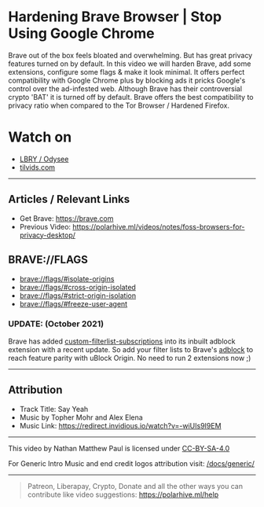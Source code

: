 # Hardening Brave Browser | Stop Using Google Chrome 

Brave out of the box feels bloated and overwhelming. But has great privacy features turned on by default. 
In this video we will harden Brave, add some extensions, configure some flags & make it look minimal. It offers perfect compatibility with Google Chrome plus by blocking ads it pricks Google's control over the ad-infested web. Although Brave has their controversial crypto 'BAT' it is turned off by default. Brave offers the best compatibility to privacy ratio when compared to the Tor Browser / Hardened Firefox.

# Watch on

- [LBRY / Odysee](https://odysee.com/@polarhive:e/hardening-brave-browser:7)
- [tilvids.com](https://tilvids.com/videos/watch/8a267137-06dd-426c-ac8c-50840709bce9)
 
---
## Articles / Relevant Links

- Get Brave: https://brave.com
- Previous Video: https://polarhive.ml/videos/notes/foss-browsers-for-privacy-desktop/


## BRAVE://FLAGS

- [brave://flags/#isolate-origins](brave://flags/#isolate-origins)
- [brave://flags/#cross-origin-isolated](brave://flags/#cross-origin-isolated)
- [brave://flags/#strict-origin-isolation](brave://flags/#strict-origin-isolation)
- [brave://flags/#freeze-user-agent](brave://flags/#freeze-user-agent)

### UPDATE: (October 2021)

Brave has added [custom-filterlist-subscriptions](https://brave.com/privacy-updates-10/) into its inbuilt adblock extension with a recent update.
So add your filter lists to Brave's [adblock](brave://adblock) to reach feature parity with uBlock Origin. No need to run 2 extensions now ;)

---
## Attribution

- Track Title: Say Yeah 
- Music by Topher Mohr and Alex Elena
- Music Link: https://redirect.invidious.io/watch?v=-wiUIs9I9EM

---
This video by Nathan Matthew Paul is licensed under [CC-BY-SA-4.0](https://creativecommons.org/licenses/by-sa/4.0/)

For Generic Intro Music and end credit logos attribution visit: [/docs/generic/](https://codeberg.org/polarhive/videos/src/branch/main/docs/generic) 

---
> Patreon, Liberapay, Crypto, Donate and all the other ways you can contribute like video suggestions: https://polarhive.ml/help
